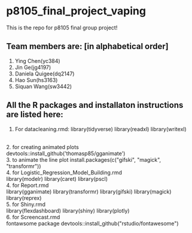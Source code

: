 # p8105_final_project_vaping
This is the repo for p8105 final group project!

## Team members are: [in alphabetical order]
1. Ying Chen(yc384)
2. Jin Ge(jg4197)
3. Daniela Quigee(dq2147)
4. Hao Sun(hs3163)
5. Siquan Wang(sw3442) 

## All the R packages and installaton instructions are listed here:

1. For datacleaning.rmd: 
   library(tidyverse)
   library(readxl)
   library(writexl)
<br>
2. for creating animated plots
<br>
   devtools::install_github('thomasp85/gganimate')
<br>  
3. to animate the line plot
   install.packages(c("gifski", "magick", "transformr")) 
<br>
4. for Logistic_Regression_Model_Building.rmd
<br>
   library(modelr)
   library(caret)
   library(pscl)
<br>
4. for Report.rmd
<br>
   library(gganimate)
   library(transformr)
   library(gifski)
   library(magick)
   library(reprex)
<br>
5. for Shiny.rmd
<br>
   library(flexdashboard)
   library(shiny)
   library(plotly)
<br>
6. for Screencast.rmd
<br>
   fontawsome package
   devtools::install_github("rstudio/fontawesome")
